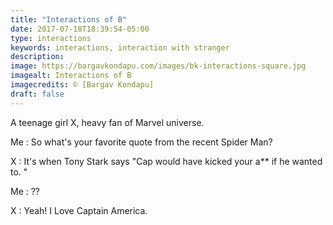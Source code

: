 ```yaml
---
title: "Interactions of B"
date: 2017-07-18T18:39:54-05:00
type: interactions
keywords: interactions, interaction with stranger
description:
image: https://bargavkondapu.com/images/bk-interactions-square.jpg
imagealt: Interactions of B
imagecredits: © [Bargav Kondapu]
draft: false
---
```

[comment]: # (Interactions with strangers )


A teenage girl X, heavy fan of Marvel universe.

Me : So what's your favorite quote from the recent Spider Man?

X : It's when Tony Stark says "Cap would have kicked your a** if he wanted to. "

Me : ??

X : Yeah! I Love Captain America.
